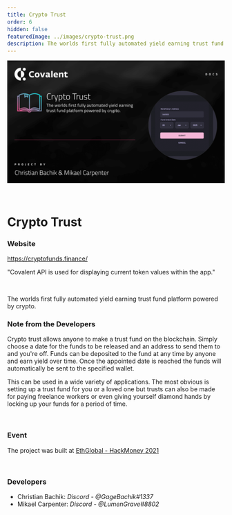 ```yaml
---
title: Crypto Trust
order: 6
hidden: false
featuredImage: ../images/crypto-trust.png
description: The worlds first fully automated yield earning trust fund platform powered by crypto. 
---
```


![Crypto Trust](../images/crypto-trust.png)

&nbsp;

# Crypto Trust

### Website

https://cryptofunds.finance/

<Aside>

"Covalent API is used for displaying current token values within the app."

</Aside>

&nbsp;

The worlds first fully automated yield earning trust fund platform powered by crypto.


### Note from the Developers

Crypto trust allows anyone to make a trust fund on the blockchain. Simply choose a date for the funds to be released and an address to send them to and you're off. Funds can be deposited to the fund at any time by anyone and earn yield over time. Once the appointed date is reached the funds will automatically be sent to the specified wallet.

This can be used in a wide variety of applications. The most obvious is setting up a trust fund for you or a loved one but trusts can also be made for paying freelance workers or even giving yourself diamond hands by locking up your funds for a period of time.	

&nbsp;

### Event

The project was built at [EthGlobal - HackMoney 2021](https://www.covalenthq.com/blog/ethglobal-hackmoney-winners/)

&nbsp;

### Developers

- Christian Bachik: _Discord - @GageBachik#1337_
- Mikael Carpenter: _Discord - @LumenGrave#8802_